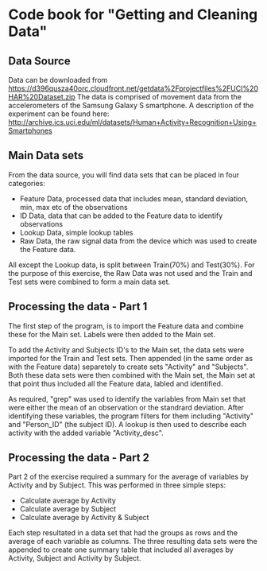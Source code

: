 
# Code book for "Getting and Cleaning Data"

## Data Source
Data can be downloaded from https://d396qusza40orc.cloudfront.net/getdata%2Fprojectfiles%2FUCI%20HAR%20Dataset.zip
The data is comprised of movement data from the accelerometers of the Samsung Galaxy S smartphone.
A description of the experiment can be found here: http://archive.ics.uci.edu/ml/datasets/Human+Activity+Recognition+Using+Smartphones

## Main Data sets
From the data source, you will find data sets that can be placed in four categories:
+ Feature Data, processed data that includes mean, standard deviation, min, max etc of the observations
+ ID Data, data that can be added to the Feature data to identify observations
+ Lookup Data, simple lookup tables
+ Raw Data, the raw signal data from the device which was used to create the Feature data.

All except the Lookup data, is split between Train(70%) and Test(30%).
For the purpose of this exercise, the Raw Data was not used and the Train and Test sets were combined to form a main data set.

## Processing the data - Part 1
The first step of the program, is to import the Feature data and combine these for the Main set.
Labels were then added to the Main set.

To add the Activity and Subjects ID's to the Main set, the data sets were imported for the Train and Test sets.
Then appended (in the same order as with the Feature data) separetely to create sets "Activity" and "Subjects".
Both these data sets were then combined with the Main set, the Main set at that point thus included all the Feature data, labled and identified.

As required, "grep" was used to identify the variables from Main set that were either the mean of an observation or the standrard deviation.
After identifying these variables, the program filters for them including "Activity" and "Person_ID" (the subject ID).
A lookup is then used to describe each activity with the added variable "Activity_desc".

## Processing the data - Part 2
Part 2 of the exercise required a summary for the average of variables by Activity and by Subject.
This was performed in three simple steps:
- Calculate average by Activity
- Calculate average by Subject
- Calculate average by Activity & Subject

Each step resultated in a data set that had the groups as rows and the average of each variable as columns.
The three resulting data sets were the appended to create one summary table that included all averages by Activity, Subject and Activity by Subject.
 